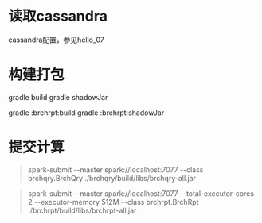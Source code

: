 读取cassandra
============

cassandra配置，参见hello_07

构建打包
=======

gradle build
gradle shadowJar

gradle :brchrpt:build
gradle :brchrpt:shadowJar

提交计算
=======

> spark-submit --master spark://localhost:7077 --class brchqry.BrchQry ./brchqry/build/libs/brchqry-all.jar

> spark-submit --master spark://localhost:7077 --total-executor-cores 2 --executor-memory 512M --class brchrpt.BrchRpt ./brchrpt/build/libs/brchrpt-all.jar